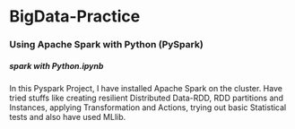 # BigData-Practice

### Using Apache Spark with Python (PySpark)

##### spark with Python.ipynb

In this Pyspark Project, I have installed Apache Spark on the cluster. Have tried stuffs like creating resilient Distributed Data-RDD, RDD partitions and Instances, applying Transformation and Actions, trying out basic Statistical tests and also have used MLlib.
